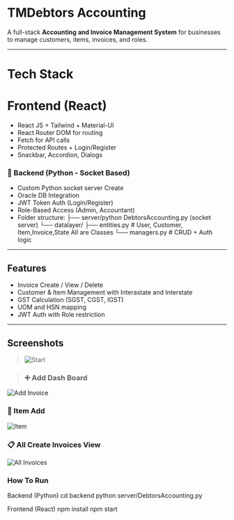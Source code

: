 # TMDebtors Accounting

A full-stack **Accounting and Invoice Management System** for businesses to manage customers, items, invoices, and roles.

---

# Tech Stack

# Frontend (React)
- React JS + Tailwind + Material-UI
- React Router DOM for routing
- Fetch for API calls
- Protected Routes + Login/Register
- Snackbar, Accordion, Dialogs

### 🐍 Backend (Python - Socket Based)
- Custom Python socket server Create 
- Oracle DB Integration
- JWT Token Auth (Login/Register)
- Role-Based Access (Admin, Accountant)
- Folder structure:
├── server/python DebtorsAccounting.py (socket server)
└── datalayer/
├── entities.py # User, Customer, Item,Invoice,State All are Classes
└── managers.py # CRUD + Auth logic



---

## Features
- Invoice Create / View / Delete
- Customer & Item Management with Interastate and Interstate
- GST Calculation (SGST, CGST, IGST)
- UOM and HSN mapping
- JWT Auth with Role restriction

---

## Screenshots

> ![Start](<img src="ScreenShot/s1.jpg" alt="Start server"/>)

>### ➕ Add Dash Board
![Add Invoice](<img src="ScreenShot/s2.jpg" alt="Invoice"/>)

### 🔐 Item Add 
![Item](<img src="ScreenShot/s4.jpg" alt="Start server"/>)


### 📋 All Create Invoices View
![All Invoices](<img src="ScreenShot/s4.jpg" alt="Create Invoice"/>)



### How To Run
Backend (Python)
cd backend
python server/DebtorsAccounting.py

Frontend (React)
npm install
npm start




